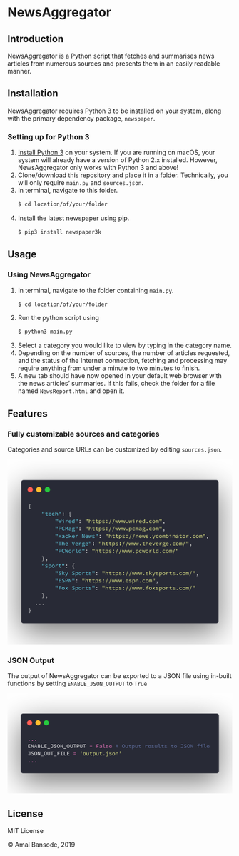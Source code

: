 # NewsAggregator

## Introduction
NewsAggregator is a Python script that fetches and summarises news articles from numerous sources and presents them in an easily readable manner. 

## Installation
NewsAggregator requires Python 3 to be installed on your system, along with the primary dependency package, `newspaper`.

### Setting up for Python 3
1. [Install Python 3](https://www.python.org/downloads/) on your system. If you are running on macOS, your system will already have a version of Python 2.x installed. However, NewsAggregator only works with Python 3 and above!
2. Clone/download this repository and place it in a folder. Technically, you will only require `main.py` and `sources.json`.
3. In terminal, navigate to this folder.
	```bash
	$ cd location/of/your/folder
	```
4. Install the latest newspaper using pip.
	```bash
	$ pip3 install newspaper3k
	```

## Usage

### Using NewsAggregator
1. In terminal, navigate to the folder containing `main.py`.
	```bash
	$ cd location/of/your/folder
	```
2. Run the python script using 
	```bash
	$ python3 main.py
	```
3. Select a category you would like to view by typing in the category name.
4. Depending on the number of sources, the number of articles requested, and the status of the Internet connection, fetching and processing may require anything from under a minute to two minutes to finish.
5. A new tab should have now opened in your default web browser with the news articles’ summaries. If this fails, check the folder for a file named `NewsReport.html` and open it.

## Features

### Fully customizable sources and categories
Categories and source URLs can be customized by editing `sources.json`.

![Customize sources.json](/images/sources_json.png)

### JSON Output
The output of NewsAggregator can be exported to a JSON file using in-built functions by setting `ENABLE_JSON_OUTPUT` to `True`

![Output can be exported to a JSON file](/images/json_output.png)

## License
MIT License

© Amal Bansode, 2019